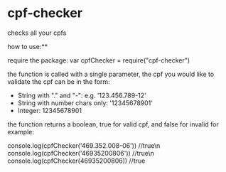 # cpf-checker
checks all your cpfs

how to use:**

require the package:
var cpfChecker = require("cpf-checker")

the function is called with a single parameter, the cpf you would like to validate
the cpf can be in the form:
- String with "." and "-": e.g. '123.456.789-12'
- String with number chars only: '12345678901'
- Integer: 12345678901


the function returns a boolean, true for valid cpf, and false for invalid
for example:

console.log(cpfChecker('469.352.008-06')) //true\n
console.log(cpfChecker('46935200806')) //true\n
console.log(cpfChecker(46935200806)) //true
